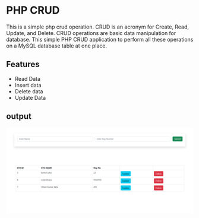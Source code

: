 # PHP CRUD 
This is a simple php crud operation. CRUD is an acronym for Create, Read, Update, and Delete. CRUD operations are basic data manipulation for database. This  simple PHP CRUD application to perform all these operations on a MySQL database table at one place.
## Features
* Read Data
* Insert data
* Delete data
* Update Data
## output
![output](output.PNG)
